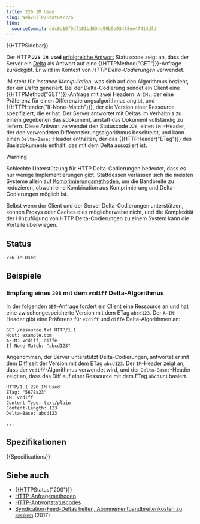 ```yaml
---
title: 226 IM Used
slug: Web/HTTP/Status/226
l10n:
  sourceCommit: ddc0d10f9df181bd034e99b9a93488ee47414dfd
---
```


{{HTTPSidebar}}

Der HTTP **`226 IM Used`** [erfolgreiche Antwort](/de/docs/Web/HTTP/Status#successful_responses) Statuscode zeigt an, dass der Server ein [Delta](/de/docs/Glossary/delta) als Antwort auf eine {{HTTPMethod("GET")}}-Anfrage zurückgibt. Er wird im Kontext von _HTTP Delta-Codierungen_ verwendet.

IM steht für _Instance Manipulation_, was sich auf den Algorithmus bezieht, der ein _Delta_ generiert. Bei der Delta-Codierung sendet ein Client eine {{HTTPMethod("GET")}}-Anfrage mit zwei Headern: `A-IM:`, der eine Präferenz für einen Differenzierungsalgorithmus angibt, und {{HTTPHeader("If-None-Match")}}, der die Version einer Ressource spezifiziert, die er hat. Der Server antwortet mit Deltas im Verhältnis zu einem gegebenen Basisdokument, anstatt das Dokument vollständig zu liefern. Diese Antwort verwendet den Statuscode `226`, einen `IM:`-Header, der den verwendeten Differenzierungsalgorithmus beschreibt, und kann einen `Delta-Base:`-Header enthalten, der das {{HTTPHeader("ETag")}} des Basisdokuments enthält, das mit dem Delta assoziiert ist.

> [!WARNING]
> Schlechte Unterstützung für HTTP Delta-Codierungen bedeutet, dass es nur wenige Implementierungen gibt. Stattdessen verlassen sich die meisten Systeme allein auf [Komprimierungsmethoden](/de/docs/Web/HTTP/Compression), um die Bandbreite zu reduzieren, obwohl eine Kombination aus Komprimierung und Delta-Codierungen möglich ist.
>
> Selbst wenn der Client und der Server Delta-Codierungen unterstützen, können Proxys oder Caches dies möglicherweise nicht, und die Komplexität der Hinzufügung von HTTP Delta-Codierungen zu einem System kann die Vorteile überwiegen.

## Status

```plain
226 IM Used
```

## Beispiele

### Empfang eines `208` mit dem `vcdiff` Delta-Algorithmus

In der folgenden `GET`-Anfrage fordert ein Client eine Ressource an und hat eine zwischengespeicherte Version mit dem ETag `abcd123`. Der `A-IM:`-Header gibt eine Präferenz für `vcdiff` und `diffe` Delta-Algorithmen an:

```http
GET /resource.txt HTTP/1.1
Host: example.com
A-IM: vcdiff, diffe
If-None-Match: "abcd123"
```

Angenommen, der Server unterstützt Delta-Codierungen, antwortet er mit dem Diff seit der Version mit dem ETag `abcd123`. Der `IM`-Header zeigt an, dass der `vcdiff`-Algorithmus verwendet wird, und der `Delta-Base:`-Header zeigt an, dass das Diff auf einer Ressource mit dem ETag `abcd123` basiert.

```http
HTTP/1.1 226 IM Used
ETag: "5678a23"
IM: vcdiff
Content-Type: text/plain
Content-Length: 123
Delta-Base: abcd123

...
```

## Spezifikationen

{{Specifications}}

## Siehe auch

- {{HTTPStatus("200")}}
- [HTTP-Anfragemethoden](/de/docs/Web/HTTP/Methods)
- [HTTP-Antwortstatuscodes](/de/docs/Web/HTTP/Status)
- [Syndication-Feed-Deltas helfen, Abonnementbandbreitenkosten zu senken](https://www.ctrl.blog/entry/feed-delta-updates.html) (2017)
